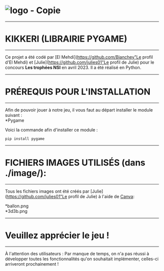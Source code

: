 # ![logo - Copie](https://user-images.githubusercontent.com/116278302/234995210-e53920e1-d81d-40ee-9f60-fc94893dd1ff.png)
___
# KIKKERI (LIBRAIRIE PYGAME)  

---
Ce projet a été codé par [El Mehdi](https://github.com/Bianchey"Le profil d'El Mehdi) et [Julie](https://github.com/julies01"Le profil de Julie) pour le concours **Les trophées NSI** en avril 2023. Il a été réalisé en Python.
___
# PRÉREQUIS POUR L'INSTALLATION 
---
Afin de pouvoir jouer à notre jeu, il vous faut au départ installer le module suivant :  
*Pygame  

Voici la commande afin d'installer ce module : 

    pip install pygame

___
# FICHIERS IMAGES UTILISÉS (dans ./image/):
---
Tous les fichiers images ont été créés par [Julie](https://github.com/julies01"Le profil de Julie) à l'aide de [Canva](https://www.canva.com/"Canva"):  

*ballon.png  
*3d3b.png

___  

# Veuillez apprécier le jeu !   

---
À l'attention des utilisateurs : Par manque de temps, on n'a pas réussi à développer toutes les fonctionnalités qu'on souhaitait implémenter, celles-ci arriveront prochainement !
